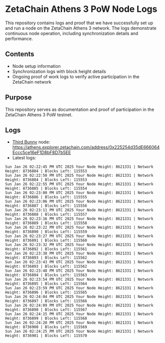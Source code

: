 # ZetaChain Athens 3 PoW Node Logs
This repository contains logs and proof that we have successfully set up and run a node on the ZetaChain Athens 3 network. The logs demonstrate continuous node operation, including synchronization details and performance.

## Contents
- Node setup information
- Synchronization logs with block height details
- Ongoing proof of work logs to verify active participation in the ZetaChain network

## Purpose
This repository serves as documentation and proof of participation in the ZetaChain Athens 3 PoW testnet.

## Logs

- [Third Bunny](https://thirdbunny.xyz/) node: https://athens.explorer.zetachain.com/address/0x225254d35dE666064Eccc5ce16eF1D8bF8D7b5EE
- Latest logs:
```
Sun Jan 26 02:22:45 PM UTC 2025 Your Node Height: 8621331 | Network Height: 8736884 | Blocks Left: 115553
Sun Jan 26 02:22:50 PM UTC 2025 Your Node Height: 8621331 | Network Height: 8736884 | Blocks Left: 115553
Sun Jan 26 02:22:55 PM UTC 2025 Your Node Height: 8621331 | Network Height: 8736885 | Blocks Left: 115554
Sun Jan 26 02:23:00 PM UTC 2025 Your Node Height: 8621331 | Network Height: 8736886 | Blocks Left: 115555
Sun Jan 26 02:23:06 PM UTC 2025 Your Node Height: 8621331 | Network Height: 8736887 | Blocks Left: 115556
Sun Jan 26 02:23:11 PM UTC 2025 Your Node Height: 8621331 | Network Height: 8736888 | Blocks Left: 115557
Sun Jan 26 02:23:16 PM UTC 2025 Your Node Height: 8621331 | Network Height: 8736889 | Blocks Left: 115558
Sun Jan 26 02:23:22 PM UTC 2025 Your Node Height: 8621331 | Network Height: 8736890 | Blocks Left: 115559
Sun Jan 26 02:23:27 PM UTC 2025 Your Node Height: 8621331 | Network Height: 8736891 | Blocks Left: 115560
Sun Jan 26 02:23:32 PM UTC 2025 Your Node Height: 8621331 | Network Height: 8736892 | Blocks Left: 115561
Sun Jan 26 02:23:38 PM UTC 2025 Your Node Height: 8621331 | Network Height: 8736893 | Blocks Left: 115562
Sun Jan 26 02:23:43 PM UTC 2025 Your Node Height: 8621331 | Network Height: 8736893 | Blocks Left: 115562
Sun Jan 26 02:23:48 PM UTC 2025 Your Node Height: 8621331 | Network Height: 8736894 | Blocks Left: 115563
Sun Jan 26 02:23:54 PM UTC 2025 Your Node Height: 8621331 | Network Height: 8736895 | Blocks Left: 115564
Sun Jan 26 02:23:59 PM UTC 2025 Your Node Height: 8621331 | Network Height: 8736896 | Blocks Left: 115565
Sun Jan 26 02:24:04 PM UTC 2025 Your Node Height: 8621331 | Network Height: 8736897 | Blocks Left: 115566
Sun Jan 26 02:24:09 PM UTC 2025 Your Node Height: 8621331 | Network Height: 8736898 | Blocks Left: 115567
Sun Jan 26 02:24:15 PM UTC 2025 Your Node Height: 8621331 | Network Height: 8736899 | Blocks Left: 115568
Sun Jan 26 02:24:20 PM UTC 2025 Your Node Height: 8621331 | Network Height: 8736900 | Blocks Left: 115569
Sun Jan 26 02:24:25 PM UTC 2025 Your Node Height: 8621331 | Network Height: 8736901 | Blocks Left: 115570
```
